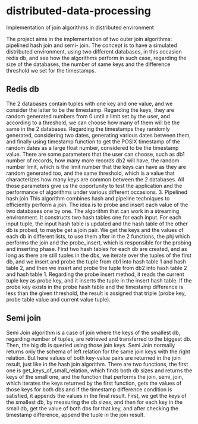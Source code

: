 # distributed-data-processing
Implementation of join algorithms in distributed environment

The project aims in the implementation of two outer join algorithms: pipelined hash join and semi-
join. The concept is to have a simulated distributed environment, using two different databases, in
this occasion redis db, and see how the algorithms perform in such case, regarding the size of the
databases, the number of same keys and the difference threshold we set for the timestamps.

## Redis db
The 2 databases contain tuples with one key and one value, and we consider the latter to be the
timestamp.
Regarding the keys, they are random generated numbers from 0 until a limit set by the user, and
according to a threshold, we can choose how many of them will be the same in the 2 databases.
Regarding the timestamps they randomly generated, considering two dates, generating various dates
between them, and finally using timestamp function to get the POSIX timestamp of the random
dates as a large float number, considered to be the timestamp value.
There are some parameters that the user can choose, such as db1 number of records, how many
more records db2 will have, the random number limit, which is the limit number that the keys can
have as they are random generated too, and the same threshold, which is a value that characterizes
how many keys are common between the 2 databases.
All those parameters give us the opportunity to test the application and the performance of
algorithms under various different occasions.
3. Pipelined hash join
This algorithm combines hash and pipeline techniques to efficiently perform a join. The idea is to
probe and insert each value of the two databases one by one. The algorithm that can work in a
streaming environment. It constructs two hash tables one for each input. For each input tuple, the
input hash table is updated and the hash table of the other db is probed, to maybe get a join pair.
We get the keys and the values of each db in different lists, to use them after in the 2 functions, the
phj which performs the join and the probe_insert, which is responsible for the probing and
inserting phase.
First two hash tables for each db are created, and as long as there are still tuples in the dbs, we
iterate over the tuples of the first db, and we insert and probe the tuple from db1 into hash table 1
and hash table 2, and then we insert and probe the tuple from db2 into hash table 2 and hash table 1.
Regarding the probe insert method, it reads the current tuple key as probe key, and it inserts the
tuple in the insert hash table. If the probe key exists in the probe hash table and the timestamp
difference is less than the given threshold, the result is assigned that triple (probe key, probe table
value and current value tuple).

## Semi join
Semi Join algorithm is a case of join where the keys of the smallest db, regarding number of tuples,
are retrieved and transferred to the biggest db. Then, the big db is queried using those join keys.
Semi Join normally returns only the schema of left relation for the same join keys with the right
relation. But here values of both key-value pairs are returned in the join result, just like in the hash
join algorithm.
There are two functions, the first one is get_keys_of_small_relation, which finds both db sizes and
returns the keys of the small one, and the function that performs the join, semi_join, which iterates
the keys returned by the first function, gets the values of those keys for both dbs and if the
timestamp difference condition is satisfied, it appends the values in the final result.
First, we get the keys of the smallest db, by measuring the db sizes, and then for each key in the
small db, get the value of both dbs for that key, and after checking the timestamp difference, append
the tuple in the join result.
